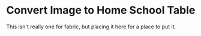 # Convert Image to Home School Table

This isn't really one for fabric, but placing it here for a place to put it.